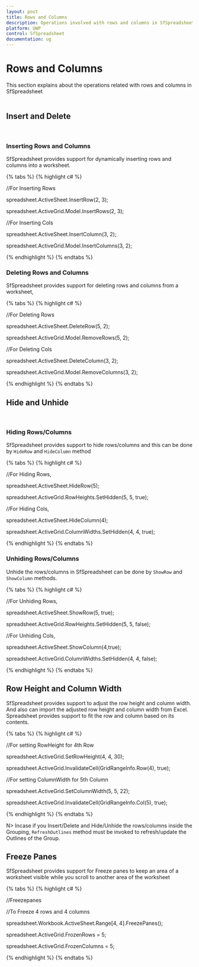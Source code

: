 ```yaml
---
layout: post
title: Rows and Columns 
description: Operations involved with rows and columns in SfSpreadsheet
platform: UWP
control: SfSpreadsheet
documentation: ug
---
```


# Rows and Columns
This section explains about the operations related with rows and columns in SfSpreadsheet
<br/>
<br/>

## Insert and Delete
<br/>

### Inserting Rows and Columns

SfSpreadsheet provides support for dynamically inserting rows and columns into a worksheet. 

{% tabs %}
{% highlight c# %}

//For Inserting Rows

spreadsheet.ActiveSheet.InsertRow(2, 3);

spreadsheet.ActiveGrid.Model.InsertRows(2, 3);

//For Inserting Cols

spreadsheet.ActiveSheet.InsertColumn(3, 2);

spreadsheet.ActiveGrid.Model.InsertColumns(3, 2);

{% endhighlight %}
{% endtabs %}
<br/>

### Deleting Rows and Columns

SfSpreadsheet provides support for deleting rows and columns from a worksheet,

{% tabs %}
{% highlight c# %}

//For Deleting Rows

spreadsheet.ActiveSheet.DeleteRow(5, 2);

spreadsheet.ActiveGrid.Model.RemoveRows(5, 2);

//For Deleting Cols

spreadsheet.ActiveSheet.DeleteColumn(3, 2);

spreadsheet.ActiveGrid.Model.RemoveColumns(3, 2);

{% endhighlight %}
{% endtabs %}
<br/>

## Hide and Unhide
<br/>

### Hiding Rows/Columns

SfSpreadsheet provides support to hide rows/columns and this can be done by `HideRow` and `HideColumn` method

{% tabs %}
{% highlight c# %}

//For Hiding Rows,

 spreadsheet.ActiveSheet.HideRow(5);

 spreadsheet.ActiveGrid.RowHeights.SetHidden(5, 5, true);

//For Hiding Cols,

 spreadsheet.ActiveSheet.HideColumn(4);

 spreadsheet.ActiveGrid.ColumnWidths.SetHidden(4, 4, true);

{% endhighlight %}
{% endtabs %}
<br/>

### Unhiding Rows/Columns

Unhide the rows/columns in SfSpreadsheet can be done by `ShowRow` and `ShowColumn` methods.

{% tabs %}
{% highlight c# %}

//For Unhiding Rows,

 spreadsheet.ActiveSheet.ShowRow(5, true);

 spreadsheet.ActiveGrid.RowHeights.SetHidden(5, 5, false);

//For Unhiding Cols,

 spreadsheet.ActiveSheet.ShowColumn(4,true);

 spreadsheet.ActiveGrid.ColumnWidths.SetHidden(4, 4, false);

{% endhighlight %}
{% endtabs %}
<br/>

## Row Height and Column Width

SfSpreadsheet provides support to adjust the row height and column width. And also can import the adjusted row height and column width from Excel. Spreadsheet provides support to fit the row and column based on its contents.

{% tabs %}
{% highlight c# %}

//For setting RowHeight for 4th Row

 spreadsheet.ActiveGrid.SetRowHeight(4, 4, 30);

 spreadsheet.ActiveGrid.InvalidateCell(GridRangeInfo.Row(4), true);

//For setting ColumnWidth for 5th Column

 spreadsheet.ActiveGrid.SetColumnWidth(5, 5, 22);

 spreadsheet.ActiveGrid.InvalidateCell(GridRangeInfo.Col(5), true);

{% endhighlight %}
{% endtabs %}
<br/>

N> Incase if you Insert/Delete and Hide/Unhide the rows/columns inside the Grouping, `RefreshOutlines` method must be invoked to refresh/update the Outlines of the Group.	

## Freeze Panes

SfSpreadsheet provides support for Freeze panes to keep an area of a worksheet visible while you scroll to another area of the worksheet

{% tabs %}
{% highlight c# %}

//Freezepanes

//To Freeze 4 rows and 4 columns

 spreadsheet.Workbook.ActiveSheet.Range[4, 4].FreezePanes();

 spreadsheet.ActiveGrid.FrozenRows = 5;

 spreadsheet.ActiveGrid.FrozenColumns = 5;

{% endhighlight %}
{% endtabs %}



